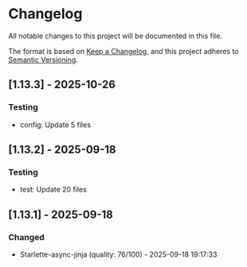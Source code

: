 # Changelog

All notable changes to this project will be documented in this file.

The format is based on [Keep a Changelog](https://keepachangelog.com/en/1.0.0/),
and this project adheres to [Semantic Versioning](https://semver.org/spec/v2.0.0.html).

## [1.13.3] - 2025-10-26

### Testing

- config: Update 5 files

## [1.13.2] - 2025-09-18

### Testing

- test: Update 20 files

## [1.13.1] - 2025-09-18

### Changed

- Starlette-async-jinja (quality: 76/100) - 2025-09-18 19:17:33
